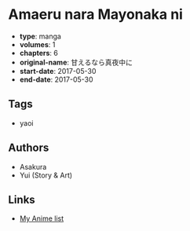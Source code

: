 # Amaeru nara Mayonaka ni

-   **type**: manga
-   **volumes**: 1
-   **chapters**: 6
-   **original-name**: 甘えるなら真夜中に
-   **start-date**: 2017-05-30
-   **end-date**: 2017-05-30

## Tags

-   yaoi

## Authors

-   Asakura
-   Yui (Story & Art)

## Links

-   [My Anime list](https://myanimelist.net/manga/116555/Amaeru_nara_Mayonaka_ni)
